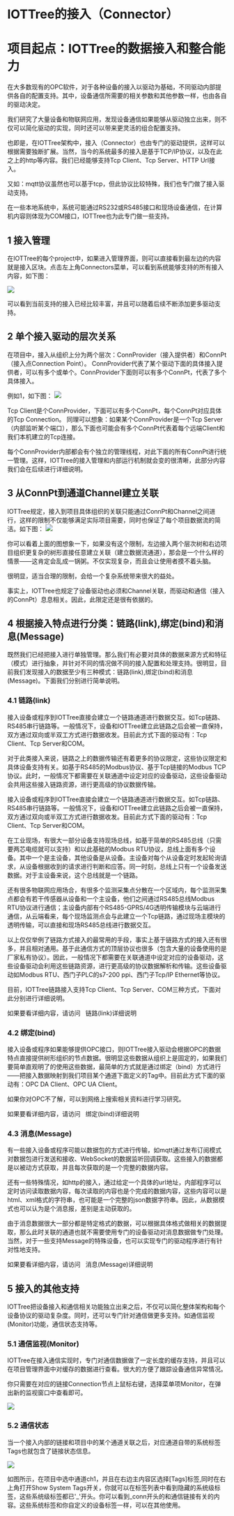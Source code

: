 
IOTTree的接入（Connector）
==


# 项目起点：IOTTree的数据接入和整合能力

在大多数现有的OPC软件，对于各种设备的接入以驱动为基础，不同驱动内部提供各自的配置支持。其中，设备通信所需要的相关参数和其他参数一样，也由各自的驱动决定。

我们研究了大量设备和物联网应用，发现设备通信如果能够从驱动独立出来，则不仅可以简化驱动的实现，同时还可以带来更灵活的组合配置支持。

也即是，在IOTTree架构中，接入（Connector）也由专门的驱动提供，这样可以根据需要独断扩展。当然，当今的系统最多的接入是基于TCP/IP协议，以及在此之上的http等内容。我们已经能够支持Tcp Client、Tcp Server、HTTP Url接入。

又如：mqtt协议虽然也可以基于tcp，但此协议比较特殊，我们也专门做了接入驱动支持。

在一些本地系统中，系统可能通过RS232或RS485接口和现场设备通信，在计算机内容则体现为COM接口，IOTTree也为此专门做一些支持。

## 1 接入管理

在IOTTree的每个project中，如果进入管理界面，则可以直接看到最左边的内容就是接入区块。点击左上角Connectors菜单，可以看到系统能够支持的所有接入内容，如下图：

<img src="../img/conn/c001.png">

可以看到当前支持的接入已经比较丰富，并且可以随着后续不断添加更多驱动支持。

## 2 单个接入驱动的层次关系

在项目中，接入从组织上分为两个层次：ConnProvider（接入提供者）和ConnPt（接入点Connection Point）。 ConnProvider代表了某个驱动下面的具体接入提供者，可以有多个或单个。ConnProvider下面则可以有多个ConnPt，代表了多个具体接入。

例如1，如下图：
<img src="../img/conn/c002.png">

Tcp Client是个ConnProvider，下面可以有多个ConnPt，每个ConnPt对应具体的Tcp Connection。
同理可以想象：如果某个ConnProvider是一个Tcp Server（内部监听某个端口），那么下面也可能会有多个ConnPt代表着每个远端Client和我们本机建立的Tcp连接。

每个ConnProvider内部都会有个独立的管理线程，对此下面的所有ConnPt进行统一管理。这样，IOTTree的接入管理和内部运行机制就会变的很清晰，此部分内容我们会在后续进行详细说明。

## 3 从ConnPt到通道Channel建立关联

IOTTree规定，接入到项目具体组织的关联只能通过ConnPt和Channel之间进行，这样的限制不仅能够满足实际项目需要，同时也保证了每个项目数据流的简洁。如下图：
<img src="../img/conn/c003.png">

你可以看着上面的图想象一下，如果没有这个限制，左边接入两个层次树和右边项目组织更复杂的树形直接任意建立关联（建立数据流通道），那会是一个什么样的情景——这肯定会乱成一锅粥。不仅实现复杂，而且会让使用者摸不着头脑。

很明显，适当合理的限制，会给一个复杂系统带来很大的益处。

事实上，IOTTree也规定了设备驱动也必须和Channel关联，而驱动和通信（接入的ConnPt）息息相关。因此，此限定还是很有依据的。

## 4 根据接入特点进行分类：链路(link),绑定(bind)和消息(Message)

既然我们已经把接入进行单独管理。那么我们有必要对具体的数据来源方式和特征（模式）进行抽象，并针对不同的情况做不同的接入配置和处理支持。很明显，目前我们发现接入的数据至少有三种模式：链路(link),绑定(bind)和消息(Message)。下面我们分别进行简单说明。

### 4.1 链路(link)

接入设备或程序到IOTTree直接会建立一个链路通道进行数据交互。如Tcp链路、RS485串行链路等。一般情况下，设备和IOTTree建立此链路之后会被一直保持，双方通过双向或半双工方式进行数据收发。目前此方式下面的驱动有：Tcp Client、Tcp Server和COM。

对于此类接入来说，链路之上的数据传输还有着更多的协议限定，这些协议限定和具体设备支持有关。如基于RS485的Modbus协议、基于Tcp链接的Modbus TCP协议。此时，一般情况下都需要在关联通道中设定对应的设备驱动，这些设备驱动会共用这些接入链路资源，进行更高级的协议数据传输。

接入设备或程序到IOTTree直接会建立一个链路通道进行数据交互。如Tcp链路、RS485串行链路等。一般情况下，设备和IOTTree建立此链路之后会被一直保持，双方通过双向或半双工方式进行数据收发。目前此方式下面的驱动有：Tcp Client、Tcp Server和COM。

在工业现场，有很大一部分设备支持现场总线，如基于简单的RS485总线（只需要两芯电缆就可以支持）和以此基础的Modbus RTU协议，总线上面有多个设备。其中一个是主设备，其他设备是从设备。主设备对每个从设备定时发起轮询请求，从设备根据收到的请求进行判断和应答。同一时刻，总线上只有一个设备发送数据。对于主设备来说，这个总线就是一个链路。

还有很多物联网应用场合，有很多个监测采集点分散在一个区域内，每个监测采集点都会有若干传感器从设备和一个主设备，他们之间通过RS485总线Modbus RTU协议进行通信；主设备内部有个RS485-GPRS/4G透明传输模块与云端进行通信，从云端看来，每个现场监测点会与此建立一个Tcp链路，通过现场主模块的透明传输，可以直接和现场RS485总线进行数据交互。

以上仅仅举例了链路方式接入的最常用的手段，事实上基于链路方式的接入还有很多，并且相对通用。基于此通信方式的顶层协议也很多（包含大量的设备使用的是厂家私有协议）。因此，一般情况下都需要在关联通道中设定对应的设备驱动，这些设备驱动会利用这些链路资源，进行更高级的协议数据解析和传输。这些设备驱动如Modbus RTU、西门子PLC的s7-200 ppi、西门子Tcp/IP Ethernet等协议。

目前，IOTTree链路接入支持Tcp Client、Tcp Server、COM三种方式，下面对此分别进行详细说明。

如果要看详细内容，请访问<a doc_path="links.md" target="main">&nbsp;&nbsp;&nbsp;链路(link)详细说明</a>

### 4.2 绑定(bind)

接入设备或程序如果能够提供OPC接口，则IOTTree接入驱动会根据OPC的数据特点直接提供树形组织的节点数据。很明显这些数据从组织上是固定的，如果我们要简单直观明了的使用这些数据，最简单的方式就是通过绑定（bind）方式进行——把接入数据映射到我们项目某个通道下面定义的Tag中。目前此方式下面的驱动有：OPC DA Client、OPC UA Client。

如果你对OPC不了解，可以到网络上搜索相关资料进行学习研究。

如果要看详细内容，请访问<a doc_path="binds.md" target="main">&nbsp;&nbsp;&nbsp;绑定(bind)详细说明</a>

### 4.3 消息(Message)

有一些接入设备或程序可能以数据包的方式进行传输，如mqtt通过发布订阅模式对数据包进行发送和接收、WebSocket的数据监听回调获取。这些接入的数据都是以被动方式获取，并且每次获取的是一个完整的数据内容。

还有一些特殊情况，如http的接入，通过给定一个具体的url地址，内部程序可以定时访问读取数据内容，每次读取的内容也是个完成的数据内容，这些内容可以是html、xml格式的字符串，也可能是一个完整的json数据字符串。因此，从数据模式也可以认为是个消息报，差别是主动获取的。

由于消息数据很大一部分都是特定格式的数据，可以根据具体格式做相关的数据提取，那么此时关联的通道也就不需要使用专门的设备驱动对消息数据做专门处理。当然，对于一些支持Message的特殊设备，也可以实现专门的驱动程序进行有针对性地支持。

如果要看详细内容，请访问<a doc_path="msgs.md" target="main">&nbsp;&nbsp;&nbsp;消息(Message)详细说明</a>

## 5 接入的其他支持

IOTTree把设备接入和通信相关功能独立出来之后，不仅可以简化整体架构和每个设备协议的驱动复杂度。同时，还可以专门针对通信做更多支持。如通信监视(Monitor)功能，通信状态支持等。

### 5.1 通信监视(Monitor)

IOTTree在接入通信实现时，专门对通信数据做了一定长度的缓存支持，并且可以在项目管理界面中对缓存的数据进行查看。很大的方便了跟踪设备通信异常情况。

你只需要在对应的链接Connection节点上鼠标右键，选择菜单项Monitor，在弹出新的监视窗口中查看即可。

<img src="../img/conn/c012.png">

### 5.2 通信状态

当一个接入内部的链接和项目中的某个通道关联之后，对应通道自带的系统标签Tags也就包含了链接状态信息。

<img src="../img/conn/c013.png">

如图所示，在项目中选中通道ch1，并且在右边主内容区选择\[Tags\]标签,同时在右上角打开Show System Tags开关，你就可以在标签列表中看到隐藏的系统级标签，这些系统级标签都已'_'开头。你可以看到_conn开头的和通信链接有关的内容。这些系统标签和你自定义的设备标签一样，可以在其他使用。
